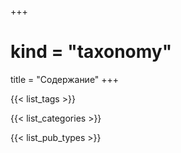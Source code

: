 +++
# kind = "taxonomy"
title = "Содержание"
+++

{{< list_tags >}}

{{< list_categories >}}

{{< list_pub_types >}}
